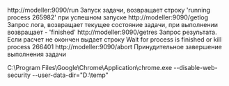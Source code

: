 http://modeller:9090/run  Запуск задачи, возвращает строку 'running process 265982' при успешном запуске
http://modeller:9090/getlog Запрос лога, возвращает текущее состояние задачи, при выполнении возвращает - 'finished'
http://modeller:9090/getres Запрос результата. Если расчет не окончен выдает строку  Wait for process is finished or kill process 266401
http://modeller:9090/abort Принудительное завершение выполнения задачи


C:\Program Files\Google\Chrome\Application\chrome.exe --disable-web-security --user-data-dir="D:\temp"